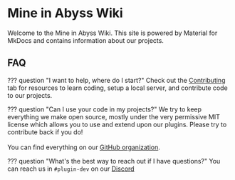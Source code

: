 # Mine in Abyss Wiki

Welcome to the Mine in Abyss Wiki. This site is powered by Material for MkDocs and contains information about our projects.

## FAQ

??? question "I want to help, where do I start?"
    Check out the [Contributing](contributing) tab for resources to learn coding, setup a local server, and contribute code to our projects.

??? question "Can I use your code in my projects?"
    We try to keep everything we make open source, mostly under the very permissive MIT license which allows you to use and extend upon our plugins. Please try to contribute back if you do!
    <br><br>
    You can find everything on our [GitHub organization](https://github.com/MineInAbyss).

??? question "What's the best way to reach out if I have questions?"
    You can reach us in `#plugin-dev` on our [Discord](https://discord.gg/4rJTVu4EuQ)
